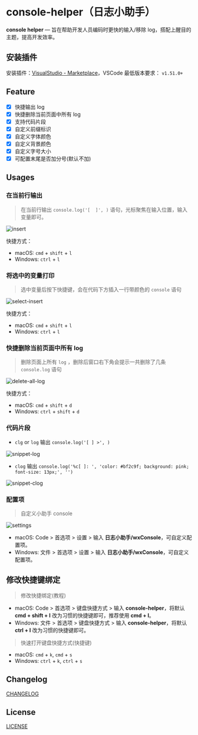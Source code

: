 # console-helper（日志小助手）

**console helper** — 旨在帮助开发人员编码时更快的输入/移除 log，搭配上醒目的主题，提高开发效率。

## 安装插件

安装插件：[VisualStudio - Marketplace](https://marketplace.visualstudio.com/items?itemName=AT-9420.console-helper)，VSCode 最低版本要求： `v1.51.0+`

## Feature

* [x] 快捷输出 log
* [x] 快捷删除当前页面中所有 log
* [x] 支持代码片段
* [x] 自定义前缀标识
* [x] 自定义字体颜色
* [x] 自定义背景颜色
* [x] 自定义字号大小
* [x] 可配置末尾是否加分号(默认不加)

## Usages

### 在当前行输出

> 在当前行输出 `console.log('[  ]', )` 语句，光标聚焦在输入位置，输入变量即可。

![insert](https://qn.xiesz.com/AT/insert.gif)

快捷方式：

* macOS: `cmd` + `shift` + `l`
* Windows: `ctrl` + `l`

### 将选中的变量打印

> 选中变量后按下快捷键，会在代码下方插入一行带颜色的 `console` 语句

![select-insert](https://qn.xiesz.com/AT/select-insert.gif)

快捷方式：

* macOS: `cmd` + `shift` + `l`
* Windows: `ctrl` + `l`

### 快捷删除当前页面中所有 log

> 删除页面上所有 `log` ，删除后窗口右下角会提示一共删除了几条 `console.log` 语句

![delete-all-log](https://qn.xiesz.com/AT/delete-all-log.gif)

快捷方式：

* macOS: `cmd` + `shift` + `d`
* Windows: `ctrl` + `shift` + `d`

### 代码片段

* `clg` or `log` 输出 `console.log('[ ] >', )`

![snippet-log](https://qn.xiesz.com/AT/snippet-log.gif)

* `clog` 输出 `console.log('%c[ ]: ', 'color: #bf2c9f; background: pink; font-size: 13px;', '')`

![snippet-clog](https://qn.xiesz.com/AT/snippet-clog.gif)

### 配置项

> 自定义小助手 console

![settings](https://qn.xiesz.com/AT/settings.gif)

* macOS: Code > 首选项 > 设置 > 输入 **日志小助手/wxConsole**，可自定义配置项。
* Windows: 文件 > 首选项 > 设置 > 输入 **日志小助手/wxConsole**，可自定义配置项。

## 修改快捷键绑定

> 修改快捷绑定(教程)

* macOS: Code > 首选项 > 键盘快捷方式 > 输入 **console-helper**，将默认 **cmd + shift + l** 改为习惯的快捷键即可，推荐使用 **cmd + l**。
* Windows: 文件 > 首选项 > 键盘快捷方式 > 输入 **console-helper**，将默认 **ctrl + l** 改为习惯的快捷键即可。

> 快速打开键盘快捷方式(快捷键)

* macOS: `cmd` + `k`,  `cmd` + `s`
* Windows: `ctrl` + `k`,  `ctrl` + `s`

## Changelog

[CHANGELOG](./CHANGELOG.md)

## License

[LICENSE](./LICENSE)
